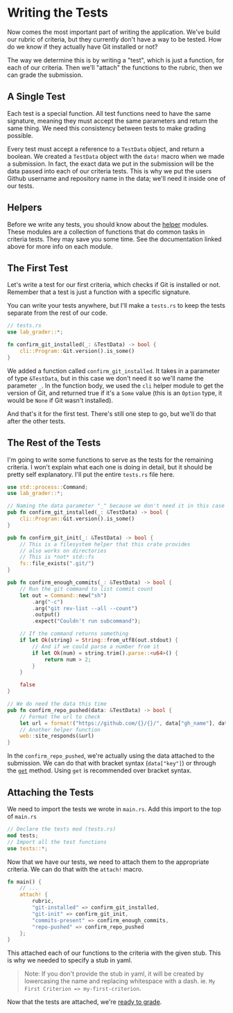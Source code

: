 # Writing the Tests
Now comes the most important part of writing the application. We've build our rubric of criteria, but they currently don't have a way to be tested. How do we know if they actually have Git installed or not?

The way we determine this is by writing a "test", which is just a function, for each of our criteria. Then we'll "attach" the functions to the rubric, then we can grade the submission.

## A Single Test
Each test is a special function. All test functions need to have the same signature, meaning they must accept the same parameters and return the same thing. We need this consistency between tests to make grading possible.

Every test must accept a reference to a `TestData` object, and return a boolean. We created a `TestData` object with the `data!` macro when we made a submission. In fact, the exact data we put in the submission will be the data passed into each of our criteria tests. This is why we put the users Github username and repository name in the data; we'll need it inside one of our tests.

## Helpers
Before we write any tests, you should know about the [helper](../helpers/home.md) modules. These modules are a collection of functions that do common tasks in criteria tests. They may save you some time. See the documentation linked above for more info on each module.

## The First Test
Let's write a test for our first criteria, which checks if Git is installed or not. Remember that a test is just a function with a specific signature.

You can write your tests anywhere, but I'll make a `tests.rs` to keep the tests separate from the rest of our code.

```rust ,noplaypen
// tests.rs
use lab_grader::*;

fn confirm_git_installed(_: &TestData) -> bool {
    cli::Program::Git.version().is_some()
}
```

We added a function called `confirm_git_installed`. It takes in a parameter of type `&TestData`, but in this case we don't need it so we'll name the parameter `_`. In the function body, we used the `cli` helper module to get the version of Git, and returned true if it's a `Some` value (this is an `Option` type, it would be `None` if Git wasn't installed).

And that's it for the first test. There's still one step to go, but we'll do that after the other tests.


## The Rest of the Tests
I'm going to write some functions to serve as the tests for the remaining criteria. I won't explain what each one is doing in detail, but it should be pretty self explanatory. I'll put the entire `tests.rs` file here.


```rust ,noplaypen
use std::process::Command;
use lab_grader::*;

// Naming the data parameter "_" because we don't need it in this case
pub fn confirm_git_installed(_: &TestData) -> bool {
    cli::Program::Git.version().is_some()
}

pub fn confirm_git_init(_: &TestData) -> bool {
    // This is a filesystem helper that this crate provides
    // also works on directories
    // This is *not* std::fs
    fs::file_exists(".git/")
}

pub fn confirm_enough_commits(_: &TestData) -> bool {
    // Run the git command to list commit count
    let out = Command::new("sh")
        .arg("-c")
        .arg("git rev-list --all --count")
        .output()
        .expect("Couldn't run subcommand");

    // If the command returns something
    if let Ok(string) = String::from_utf8(out.stdout) {
        // And if we could parse a number from it
        if let Ok(num) = string.trim().parse::<u64>() {
            return num > 2;
        }
    }

    false
}

// We do need the data this time
pub fn confirm_repo_pushed(data: &TestData) -> bool {
    // Format the url to check
    let url = format!("https://github.com/{}/{}/", data["gh_name"], data["repo"]);
    // Another helper function
    web::site_responds(&url)
}
```

In the `confirm_repo_pushed`, we're actually using the data attached to the submission. We can do that with bracket syntax (`data["key"]`) or through the [`get`](https://doc.rust-lang.org/beta/std/collections/struct.HashMap.html#method.get) method. Using `get` is recommended over bracket syntax.


## Attaching the Tests
We need to import the tests we wrote in `main.rs`. Add this import to the top of `main.rs`

```rust ,noplaypen
// Declare the tests mod (tests.rs)
mod tests;
// Import all the test functions
use tests::*;
```

Now that we have our tests, we need to attach them to the appropriate criteria. We can do that with the `attach!` macro.

```rust ,noplaypen
fn main() {
    // ...
    attach! {
        rubric,
        "git-installed" => confirm_git_installed,
        "git-init" => confirm_git_init,
        "commits-present" => confirm_enough_commits,
        "repo-pushed" => confirm_repo_pushed
    };
}
```

This attached each of our functions to the criteria with the given stub. This is why we needed to specify a stub in yaml.

> Note: If you don't provide the stub in yaml, it will be created by lowercasing the name and replacing whitespace with a dash. ie. `My First Criterion => my-first-criterion`.

Now that the tests are attached, we're [ready to grade](grade.md).
